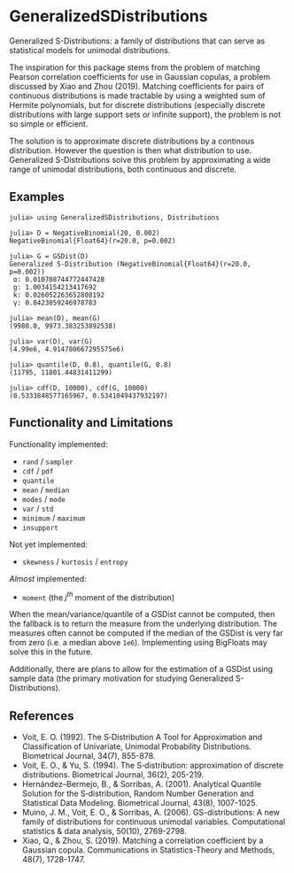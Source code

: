 # GeneralizedSDistributions

Generalized S-Distributions: a family of distributions that can serve as statistical models for unimodal distributions.

The inspiration for this package stems from the problem of matching Pearson correlation coefficients for use in Gaussian copulas, a problem discussed by Xiao and Zhou (2019). Matching coefficients for pairs of continuous distributions is made tractable by using a weighted sum of Hermite polynomials, but for discrete distributions (especially discrete distributions with large support sets or infinite support), the problem is not so simple or efficient. 

The solution is to approximate discrete distributions by a continous distribution. However the question is then what distribution to use. Generalized S-Distributions solve this problem by approximating a wide range of unimodal distributions, both continuous and discrete.

## Examples

```julia-repl
julia> using GeneralizedSDistributions, Distributions

julia> D = NegativeBinomial(20, 0.002)
NegativeBinomial{Float64}(r=20.0, p=0.002)

julia> G = GSDist(D)
Generalized S-Distribution (NegativeBinomial{Float64}(r=20.0, p=0.002))
 α: 0.010708744772447428
 g: 1.0034154213417692
 k: 0.026052263652808192
 γ: 0.8423059246978783

julia> mean(D), mean(G)
(9980.0, 9973.383253892538)

julia> var(D), var(G)
(4.99e6, 4.914780667295575e6)

julia> quantile(D, 0.8), quantile(G, 0.8)
(11795, 11801.44831411299)

julia> cdf(D, 10000), cdf(G, 10000)
(0.5333848577165967, 0.5341049437932197)
```

## Functionality and Limitations

Functionality implemented:

* `rand` / `sampler`
* `cdf` / `pdf`
* `quantile`
* `mean` / `median`
* `modes` / `mode`
* `var` / `std`
* `minimum` / `maximum`
* `insupport`

Not yet implemented:

* `skewness` / `kurtosis` / `entropy`

*Almost* implemented:

* `moment` (the $j^{th}$ moment of the distribution)

When the mean/variance/quantile of a GSDist cannot be computed, then the fallback is to return the measure from the underlying distribution. The measures often cannot be computed if the median of the GSDist is very far from zero (i.e. a median above `1e6`). Implementing using BigFloats may solve this in the future.

Additionally, there are plans to allow for the estimation of a GSDist using sample data (the primary motivation for studying Generalized S-Distributions).

## References

* Voit, E. O. (1992). The S‐Distribution A Tool for Approximation and Classification of Univariate, Unimodal Probability Distributions. Biometrical Journal, 34(7), 855-878.
* Voit, E. O., & Yu, S. (1994). The S‐distribution: approximation of discrete distributions. Biometrical Journal, 36(2), 205-219.
* Hernández–Bermejo, B., & Sorribas, A. (2001). Analytical Quantile Solution for the S‐distribution, Random Number Generation and Statistical Data Modeling. Biometrical Journal, 43(8), 1007-1025.
* Muino, J. M., Voit, E. O., & Sorribas, A. (2006). GS-distributions: A new family of distributions for continuous unimodal variables. Computational statistics & data analysis, 50(10), 2769-2798.
* Xiao, Q., & Zhou, S. (2019). Matching a correlation coefficient by a Gaussian copula. Communications in Statistics-Theory and Methods, 48(7), 1728-1747.
